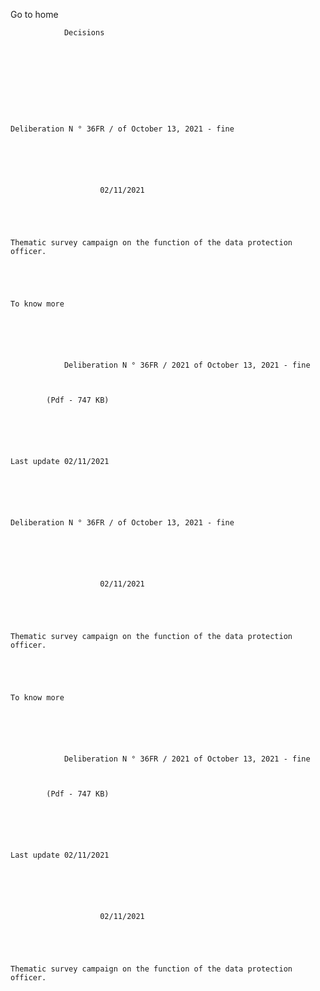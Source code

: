 Go to home
            
        
        
            
                Decisions
            
        

        

    

    
        
    
    Deliberation N ° 36FR / of October 13, 2021 - fine
    

        
            
        
                
                        02/11/2021
                
                
        
        
        
    Thematic survey campaign on the function of the data protection officer.
    

            
        
        
    To know more
    
    
    
    
        
            
                Deliberation N ° 36FR / 2021 of October 13, 2021 - fine
            
            

            (Pdf - 747 KB)
            
        
    
    

        
    Last update 02/11/2021
    

    

        
    
    Deliberation N ° 36FR / of October 13, 2021 - fine
    

        
            
        
                
                        02/11/2021
                
                
        
        
        
    Thematic survey campaign on the function of the data protection officer.
    

            
        
        
    To know more
    
    
    
    
        
            
                Deliberation N ° 36FR / 2021 of October 13, 2021 - fine
            
            

            (Pdf - 747 KB)
            
        
    
    

        
    Last update 02/11/2021
    

    
            
        
                
                        02/11/2021
                
                
        
        
        
    Thematic survey campaign on the function of the data protection officer.
